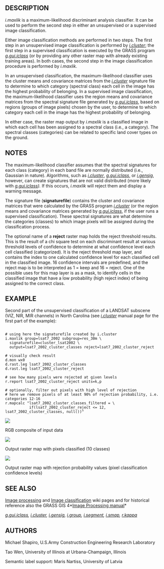 
## DESCRIPTION

*i.maxlik* is a maximum-likelihood discriminant
analysis classifier. It can be used to perform the second
step in either an unsupervised or a supervised image
classification.

Either image classification methods are performed in two
steps. The first step in an unsupervised image
classification is performed by
*[i.cluster](i.cluster.html)*; the first step in a
supervised classification is executed by the GRASS
program *[g.gui.iclass](g.gui.iclass.html)*
(or by providing any other raster map with already existing
training areas). In both cases, the second step in
the image classification procedure is
performed by *i.maxlik*.

In an unsupervised classification, the maximum-likelihood
classifier uses the cluster means and covariance matrices
from the *[i.cluster](i.cluster.html)*
signature file to determine to which category (spectral
class) each cell in the image has the highest probability
of belonging. In a supervised image classification, the
maximum-likelihood classifier uses the region means and
covariance matrices from the spectral signature file
generated by *[g.gui.iclass](g.gui.iclass.html)*, based on regions
(groups of image pixels) chosen by the user, to determine
to which category each cell in the image has the highest
probability of belonging.

In either case, the raster map output by
*i.maxlik* is a classified image in which each cell
has been assigned to a spectral class (i.e., a category).
The spectral classes (categories) can be related to
specific land cover types on the ground.

## NOTES

The maximum-likelihood classifier assumes that the spectral
signatures for each class (category) in each band file
are normally distributed (i.e., Gaussian in nature).
Algorithms, such as
*[i.cluster](i.cluster.html)*,
*[g.gui.iclass](g.gui.iclass.html)*,
or *[i.gensig](i.gensig.html)*,
however, can create signatures that are not valid
distributed (more likely with
*[g.gui.iclass](g.gui.iclass.html)).*
If this occurs,
*i.maxlik*
will reject them and display a warning message.

The signature file (**signaturefile**) contains the cluster and
covariance matrices that were calculated by the GRASS
program *[i.cluster](i.cluster.html)* (or the region
means and covariance matrices generated by
*[g.gui.iclass](g.gui.iclass.html)*, if the user
runs a supervised classification). These spectral signatures are what
determine the categories (classes) to which image pixels will be
assigned during the classification process.

The optional name of a **reject** raster map holds the reject
threshold results. This is the result of a chi square test on each
discriminant result at various threshold levels of confidence to
determine at what confidence level each cell classified
(categorized). It is the reject threshold map layer, and contains the
index to one calculated confidence level for each classified cell in
the classified image. 16 confidence intervals are predefined, and the
reject map is to be interpreted as 1 = keep and 16 = reject. One of
the possible uses for this map layer is as a mask, to identify cells
in the classified image that have a low probability (high reject
index) of being assigned to the correct class.

## EXAMPLE

Second part of the unsupervised classification of a LANDSAT subscene
(VIZ, NIR, MIR channels) in North Carolina (see
*[i.cluster](i.cluster.html)* manual page for the first
part of the example):

```

# using here the signaturefile created by i.cluster
i.maxlik group=lsat7_2002 subgroup=res_30m \
  signaturefile=cluster_lsat2002 \
  output=lsat7_2002_cluster_classes reject=lsat7_2002_cluster_reject

# visually check result
d.mon wx0
d.rast.leg lsat7_2002_cluster_classes
d.rast.leg lsat7_2002_cluster_reject

# see how many pixels were rejected at given levels
r.report lsat7_2002_cluster_reject units=k,p

# optionally, filter out pixels with high level of rejection
# here we remove pixels of at least 90% of rejection probability, i.e. categories 12-16
r.mapcalc "lsat7_2002_cluster_classes_filtered = \
           if(lsat7_2002_cluster_reject <= 12, lsat7_2002_cluster_classes, null())"

```

![](i_maxlik_rgb.png)

RGB composite of input data

![](i_maxlik_classes.png)

Output raster map with pixels classified (10 classes)

![](i_maxlik_rejection.png)

Output raster map with rejection probability values (pixel classification confidence levels)

## SEE ALSO

[Image processing](https://grasswiki.osgeo.org/wiki/Image_processing)
and
[Image classification](https://grasswiki.osgeo.org/wiki/Image_classification)
wiki pages and for historical reference also
the GRASS GIS 4*[Image
Processing manual](https://grass.osgeo.org/gdp/imagery/grass4_image_processing.pdf)*

*[g.gui.iclass](g.gui.iclass.html),
[i.cluster](i.cluster.html),
[i.gensig](i.gensig.html),
[i.group](i.group.html),
[i.segment](i.segment.html),
[i.smap](i.smap.html),
[r.kappa](r.kappa.html)*

## AUTHORS

Michael Shapiro,
U.S.Army Construction Engineering
Research Laboratory

Tao Wen,
University of Illinois at Urbana-Champaign,
Illinois

Semantic label support: Maris Nartiss,
University of Latvia
